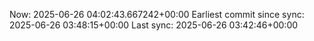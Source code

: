 Now: 2025-06-26 04:02:43.667242+00:00 Earliest commit since sync: 2025-06-26 03:48:15+00:00 Last sync: 2025-06-26 03:42:46+00:00
